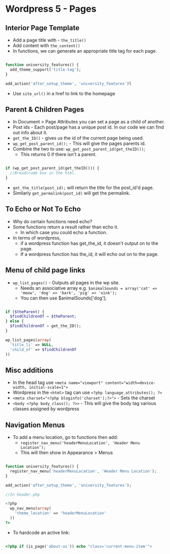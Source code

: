 # Wordpress 5 - Pages

## Interior Page Template

* Add a page title with - `the_title()`
* Add content with `the_content()`
* In functions, we can generate an appropriate title tag for each page.

```php

function university_features() {
  add_theme_support('title-tag');
}

add_action('after_setup_theme', 'university_features')l

```

* Use `site_url()` in a href to link to the homepage

## Parent & Children Pages

* In Document > Page Attributes you can set a page as a child of another.
* Post ids - Each post/page has a unique post id. In our code we can find out info about it.
* `get_the_ID()` - gives us the id of the current page being used.
* `wp_get_post_parent_id();` - This will give the pages parents id.
* Combine the two to use: `wp_get_post_parent_id(get_theID())`;
  * This returns 0 if there isn't a parent.

```php

if (wp_get_post_parent_id(get_theID())) {
  //Breadcrumb box in the html.
}

```
* `get_the_title(post_id);` will return the title for the post_id'd page.
* Similarly `get_permalink(post_id)` will get the permalink.

## To Echo or Not To Echo

* Why do certain functions need echo?
* Some functions return a result rather than echo it.
  * In which case you could echo a function.
* In terms of wordpress, 
  * if a wordpress function has get_the_id, it doesn't output on to the page.
  * If a wordpress function has the_id, it will echo out on to the page.

## Menu of child page links

* `wp_list_pages()` - Outputs all pages in the wp site.
  * Needs an associative array e.g. `$animalSounds = array('cat' => 'meow', 'dog' => 'bark', 'pig' => 'oink');`
  * You can then use $animalSounds['dog'];

```php 

if ($theParent) {
  $findChildrenOf = $theParent;
} else {
  $findChildrenOf = get_the_ID();
}

wp_list_pages(array(
  'title_li' => NULL,
  'child_of' => $findChildrenOf
))

```

## Misc additions

* In the head tag use `<meta name="viewport" content="width=device-width, initial-scale=1">`
* Wordpress in the `<html>` tag can use `<?php language_attributes(); ?>`
* `<meta charset="<?php bloginfo('charset');?>">` - Sets the charset
* `<body <?php body_class(); ?>>` - This will give the body tag various classes assigned by wordpress

## Navigation Menus

* To add a menu location, go to functions then add:
  * `register_nav_menu('headerMenuLocation', 'Header Menu Location');`
  * This will then show in Appearance > Menus

```php 

function university_features() {
  register_nav_menu('headerMenuLocation', 'Header Menu Location');
}

add_action('after_setup_theme', 'university_features');

//In header.php

<?php
  wp_nav_menu(array(
    'theme_location' => 'headerMenuLocation'
  ))
?>
```

* To hardcode an active link:

```php 

<?php if (is_page('about-us')) echo "class='current-menu-item'">

```